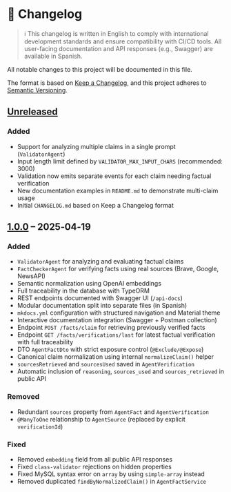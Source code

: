# 📄 Changelog

> ℹ️ This changelog is written in English to comply with international development standards and ensure compatibility with CI/CD tools.
> All user-facing documentation and API responses (e.g., Swagger) are available in Spanish.

All notable changes to this project will be documented in this file.

The format is based on [Keep a Changelog](https://keepachangelog.com/en/1.1.0/),
and this project adheres to [Semantic Versioning](https://semver.org/).

## [Unreleased]

### Added

- Support for analyzing multiple claims in a single prompt (`ValidatorAgent`)
- Input length limit defined by `VALIDATOR_MAX_INPUT_CHARS` (recommended: 3000)
- Validation now emits separate events for each claim needing factual verification
- New documentation examples in `README.md` to demonstrate multi-claim usage
- Initial `CHANGELOG.md` based on Keep a Changelog format

## [1.0.0] – 2025‑04‑19

### Added

- `ValidatorAgent` for analyzing and evaluating factual claims
- `FactCheckerAgent` for verifying facts using real sources (Brave, Google, NewsAPI)
- Semantic normalization using OpenAI embeddings
- Full traceability in the database with TypeORM
- REST endpoints documented with Swagger UI (`/api-docs`)
- Modular documentation split into separate files (in Spanish)
- `mkdocs.yml` configuration with structured navigation and Material theme
- Interactive documentation integration (Swagger + Postman collection)
- Endpoint `POST /facts/claim` for retrieving previously verified facts
- Endpoint `GET /facts/verifications/last` for latest factual verification with full traceability
- DTO `AgentFactDto` with strict exposure control (`@Exclude/@Expose`)
- Canonical claim normalization using internal `normalizeClaim()` helper
- `sourcesRetrieved` and `sourcesUsed` saved in `AgentVerification`
- Automatic inclusion of `reasoning`, `sources_used` and `sources_retrieved` in public API

### Removed

- Redundant `sources` property from `AgentFact` and `AgentVerification`
- `@ManyToOne` relationship to `AgentSource` (replaced by explicit `verificationId`)

### Fixed

- Removed `embedding` field from all public API responses
- Fixed `class-validator` rejections on hidden properties
- Fixed MySQL syntax error on `array` by using `simple-array` instead
- Removed duplicated `findByNormalizedClaim()` in `AgentFactService`

[Unreleased]: https://github.com/davidlosasgonzalez/veriqo-server/compare/v1.0.0...HEAD
[1.0.0]: https://github.com/davidlosasgonzalez/veriqo-server/releases/tag/v1.0.0
